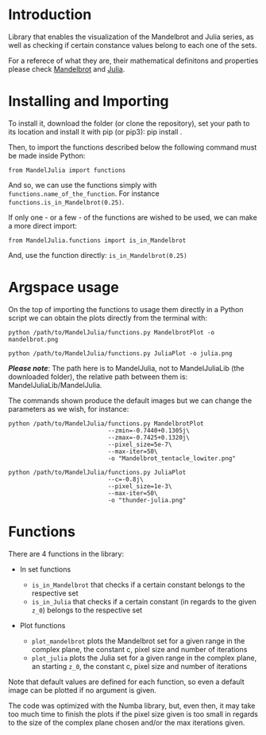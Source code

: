 # Introduction

Library that enables the visualization of the Mandelbrot and Julia series, as well as checking if certain constance values belong to each one of the sets.

For a referece of what they are, their mathematical definitons and properties please check [Mandelbrot](https://en.wikipedia.org/wiki/Mandelbrot_set) and [Julia](https://en.wikipedia.org/wiki/Julia_set).

# Installing and Importing

To install it, download the folder (or clone the repository), set your path to its location and install it with pip (or pip3): pip install .

Then, to import the functions described below the following command must be made inside Python:

```
from MandelJulia import functions
```

And so, we can use the functions simply with `functions.name_of_the_function`. For instance `functions.is_in_Mandelbrot(0.25)`.

If only one - or a few - of the functions are wished to be used, we can make a more direct import:

```
from MandelJulia.functions import is_in_Mandelbrot
```

And, use the function directly: `is_in_Mandelbrot(0.25)`

# Argspace usage

On the top of importing the functions to usage them directly in a Python script we can obtain the plots directly from the terminal with:

```
python /path/to/MandelJulia/functions.py MandelbrotPlot -o mandelbrot.png

python /path/to/MandelJulia/functions.py JuliaPlot -o julia.png
```

***Please note***: The path here is to MandelJulia, not to MandelJuliaLib (the downloaded folder), the relative path between them is: MandelJuliaLib/MandelJulia.

The commands shown produce the default images but we can change the parameters as we wish, for instance:

```
python /path/to/MandelJulia/functions.py MandelbrotPlot 
                            --zmin=-0.7440+0.1305j\
                            --zmax=-0.7425+0.1320j\
                            --pixel_size=5e-7\
                            --max-iter=50\
                            -o "Mandelbrot_tentacle_lowiter.png"

python /path/to/MandelJulia/functions.py JuliaPlot 
                            --c=-0.8j\
                            --pixel_size=1e-3\
                            --max-iter=50\
                            -o "thunder-julia.png"
```

# Functions

There are 4 functions in the library: 

- In set functions
    - `is_in_Mandelbrot` that checks if a certain constant belongs to the respective set
    - `is_in_Julia` that checks if a certain constant (in regards to the given `z_0`) belongs to the respective set

- Plot functions
    - `plot_mandelbrot` plots the Mandelbrot set for a given range in the complex plane, the constant c, pixel size and number of iterations
    - `plot_julia` plots the Julia set for a given range in the complex plane, an starting `z_0`, the constant c, pixel size and number of iterations

Note that default values are defined for each function, so even a default image can be plotted if no argument is given.

The code was optimized with the Numba library, but, even then, it may take too much time to finish the plots if the pixel size given is too small in regards to the size of the complex plane chosen and/or the max iterations given.

